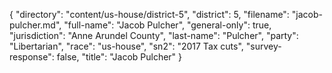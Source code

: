 {
  "directory": "content/us-house/district-5",
  "district": 5,
  "filename": "jacob-pulcher.md",
  "full-name": "Jacob Pulcher",
  "general-only": true,
  "jurisdiction": "Anne Arundel County",
  "last-name": "Pulcher",
  "party": "Libertarian",
  "race": "us-house",
  "sn2": "2017 Tax cuts",
  "survey-response": false,
  "title": "Jacob Pulcher"
}
